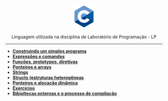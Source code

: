 <p align="center">
    <img width="80" src="../../../img/c.png" />
</p>

<p align="center">
Linguagem utilizada na disciplina de Laboratório de Programação - LP
</p>

-------

- [**Construindo um simples programa**](https://github.com/beatrizoliveiira/my-fullstack-journey/blob/master/src/faculdade/c/build-simple-program.md)
- [**Expressões e comandos**]()
- [**Funções, prototypes, diretivas**]()
- [**Ponteiros e arrays**]()
- [**Strings**]()
- [**Structs (estruturas heterogêneas**]()
- [**Ponteiros e alocação dinâmica**]()
- [**Exercícios**]()
- [**Bibioltecas externas e o processo de compilação**]()